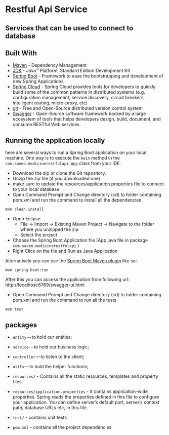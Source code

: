 # Restful Api Service
## Services that can be used to connect to database

## Built With

* 	[Maven](https://maven.apache.org/) - Dependency Management
* 	[JDK](http://www.oracle.com/technetwork/java/javase/downloads/jdk8-downloads-2133151.html) - Java™ Platform, Standard Edition Development Kit 
* 	[Spring Boot](https://spring.io/projects/spring-boot) - Framework to ease the bootstrapping and development of new Spring Applications
*   [Spring Cloud](https://spring.io/projects/spring-cloud) - Spring Cloud provides tools for developers to quickly build some of the common patterns in distributed systems (e.g. configuration management, service discovery, circuit breakers, intelligent routing, micro-proxy, etc)
* 	[git](https://git-scm.com/) - Free and Open-Source distributed version control system 
* 	[Swagger](https://swagger.io/) - Open-Source software framework backed by a large ecosystem of tools that helps developers design, build, document, and consume RESTful Web services.


## Running the application locally

here are several ways to run a Spring Boot application on your local machine. One way is to execute the `main` method in the `com.saveo.medicinerestfulapi.App` class from your IDE.

- Download the zip or clone the Git repository.
- Unzip the zip file (if you downloaded one)
- make sure to update the resources/application.properties file to connect to your local database
- Open Command Prompt and Change directory (cd) to folder containing pom.xml and run the command to install all the dependencies
```
mvn clean install
```
- Open Eclipse 
   - File -> Import -> Existing Maven Project -> Navigate to the folder where you unzipped the zip
   - Select the project
- Choose the Spring Boot Application file (App.java file in  package `com.saveo.medicinerestfulapi` )
- Right Click on the file and Run as Java Application


Alternatively you can use the [Spring Boot Maven plugin](https://docs.spring.io/spring-boot/docs/current/reference/html/build-tool-plugins-maven-plugin.html) like so:

```shell
mvn spring-boot:run
```

After this you can access the application from following url:
http://localhost:6769/swagger-ui.html

- Open Command Prompt and Change directory (cd) to folder containing pom.xml and run the command to run all the tests
```
mvn test
```

## packages

- `entity` — to hold our entities;
- `service` — to hold our business logic;
- `controller` — to listen to the client;
- `utils` — to hold the helper functions;

- `resources/` - Contains all the static resources, templates and property files.
- `resources/application.properties` - It contains application-wide properties. Spring reads the properties defined in this file to configure your application. You can define server’s default port, server’s context path, database URLs etc, in this file.

- `test/` - contains unit tests

- `pom.xml` - contains all the project dependencies

 

